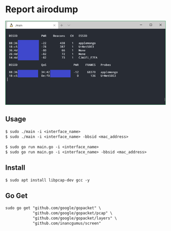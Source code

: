 # Report airodump

![](./image.png)
## Usage
```
$ sudo ./main -i <interface_name>
$ sudo ./main -i <interface_name> -bbsid <mac_address>

$ sudo go run main.go -i <interface_name>
$ sudo go run main.go -i <interface_name> -bbsid <mac_address>
```

## Install

```
$ sudo apt install libpcap-dev gcc -y 
```

## Go Get
```
sudo go get "github.com/google/gopacket" \
            "github.com/google/gopacket/pcap" \
            "github.com/google/gopacket/layers" \
            "github.com/inancgumus/screen"
```